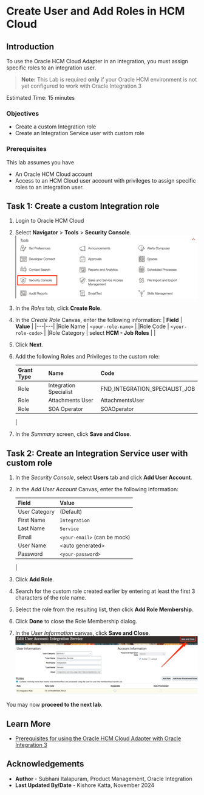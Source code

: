 # Create User and Add Roles in HCM Cloud

## Introduction
To use the Oracle HCM Cloud Adapter in an integration, you must assign specific roles to an integration user.

> **Note:** This Lab is required **only** if your Oracle HCM environment is not yet configured to work with Oracle Integration 3


Estimated Time: 15 minutes

### Objectives
* Create a custom Integration role
* Create an Integration Service user with custom role


### Prerequisites
This lab assumes you have
* An Oracle HCM Cloud account
* Access to an HCM Cloud user account with privileges to assign specific roles to an integration user.


## Task 1: Create a custom Integration role

1. Login to Oracle HCM Cloud

2. Select **Navigator** &gt; **Tools** &gt; **Security Console**.
    ![Open Security Console](images/hcm-open-security-console.png)

3. In the *Roles* tab, click **Create Role**.

4. In the *Create Role* Canvas, enter the following information:
    | **Field**  | **Value** |
    |---|---|
    |Role Name | `<your-role-name>` |
    |Role Code | `<your-role-code>` |
    |Role Category | select **HCM - Job Roles** |
    |    

5. Click **Next**.

6. Add the following Roles and Privileges to the custom role:

    | Grant Type | Name | Code |
    | ---- | ---- | ---- |
    | Role | Integration Specialist | FND\_INTEGRATION\_SPECIALIST\_JOB |
    | Role | Attachments User | AttachmentsUser |
    | Role | SOA Operator | SOAOperator |
    |


7. In the *Summary* screen, click **Save and Close**.

## Task 2: Create an Integration Service user with custom role

1. In the *Security Console*, select **Users** tab and click **Add User Account**.

2.  In the *Add User Account* Canvas, enter the following information:

    | **Field**  | **Value** |
    |---|---|
    |User Category | (Default) |
    |First Name | `Integration` |
    |Last Name	 | `Service` |
    |Email | `<your-email>` (can be mock)|
    |User Name | &lt;auto generated&gt; |
    |Password | `<your-password>` |
    |

3. Click **Add Role**.

4. Search for the custom role created earlier by entering at least the first 3 characters of the role name.

5. Select the role from the resulting list, then click **Add Role Membership**.

6. Click **Done** to close the Role Membership dialog.

7. In the *User Information* canvas, click **Save and Close**.
    ![Save user with added role](images/hcm-user-with-roles.png)


You may now **proceed to the next lab**.


## Learn More
* [Prerequisites for using the Oracle HCM Cloud Adapter with Oracle Integration 3](https://docs.oracle.com/en/cloud/paas/application-integration/hcm-adapter/prerequisites-creating-connection.html#GUID-F2FB3123-1413-4101-BB66-500215959084)

## Acknowledgements
* **Author** - Subhani Italapuram, Product Management, Oracle Integration
* **Last Updated By/Date** - Kishore Katta, November 2024

